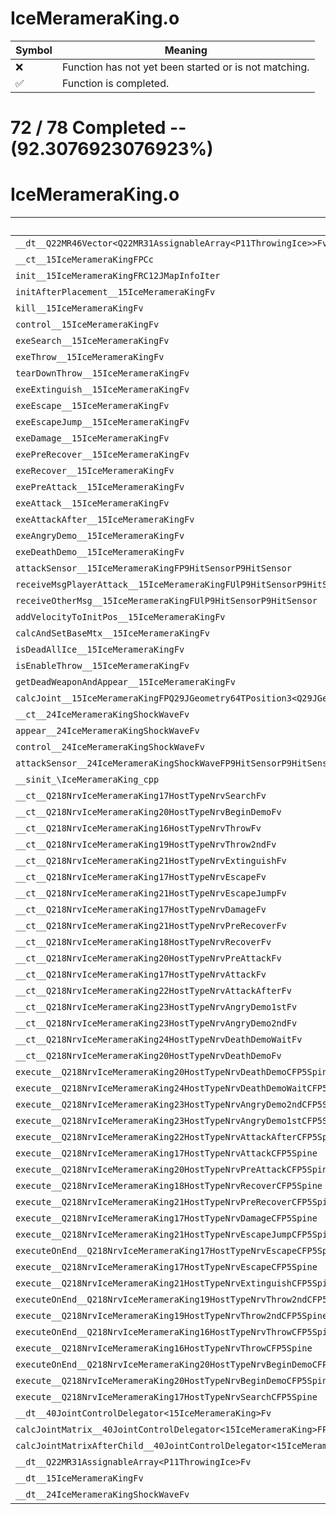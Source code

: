 # IceMerameraKing.o
| Symbol | Meaning 
| ------------- | ------------- 
| :x: | Function has not yet been started or is not matching. 
| :white_check_mark: | Function is completed. 


# 72 / 78 Completed -- (92.3076923076923%)
# IceMerameraKing.o
| Symbol | Decompiled? |
| ------------- | ------------- |
| `__dt__Q22MR46Vector<Q22MR31AssignableArray<P11ThrowingIce>>Fv` | :white_check_mark: |
| `__ct__15IceMerameraKingFPCc` | :white_check_mark: |
| `init__15IceMerameraKingFRC12JMapInfoIter` | :x: |
| `initAfterPlacement__15IceMerameraKingFv` | :x: |
| `kill__15IceMerameraKingFv` | :white_check_mark: |
| `control__15IceMerameraKingFv` | :white_check_mark: |
| `exeSearch__15IceMerameraKingFv` | :white_check_mark: |
| `exeThrow__15IceMerameraKingFv` | :x: |
| `tearDownThrow__15IceMerameraKingFv` | :white_check_mark: |
| `exeExtinguish__15IceMerameraKingFv` | :x: |
| `exeEscape__15IceMerameraKingFv` | :white_check_mark: |
| `exeEscapeJump__15IceMerameraKingFv` | :white_check_mark: |
| `exeDamage__15IceMerameraKingFv` | :white_check_mark: |
| `exePreRecover__15IceMerameraKingFv` | :white_check_mark: |
| `exeRecover__15IceMerameraKingFv` | :white_check_mark: |
| `exePreAttack__15IceMerameraKingFv` | :white_check_mark: |
| `exeAttack__15IceMerameraKingFv` | :white_check_mark: |
| `exeAttackAfter__15IceMerameraKingFv` | :white_check_mark: |
| `exeAngryDemo__15IceMerameraKingFv` | :white_check_mark: |
| `exeDeathDemo__15IceMerameraKingFv` | :white_check_mark: |
| `attackSensor__15IceMerameraKingFP9HitSensorP9HitSensor` | :white_check_mark: |
| `receiveMsgPlayerAttack__15IceMerameraKingFUlP9HitSensorP9HitSensor` | :white_check_mark: |
| `receiveOtherMsg__15IceMerameraKingFUlP9HitSensorP9HitSensor` | :white_check_mark: |
| `addVelocityToInitPos__15IceMerameraKingFv` | :white_check_mark: |
| `calcAndSetBaseMtx__15IceMerameraKingFv` | :white_check_mark: |
| `isDeadAllIce__15IceMerameraKingFv` | :white_check_mark: |
| `isEnableThrow__15IceMerameraKingFv` | :white_check_mark: |
| `getDeadWeaponAndAppear__15IceMerameraKingFv` | :x: |
| `calcJoint__15IceMerameraKingFPQ29JGeometry64TPosition3<Q29JGeometry38TMatrix34<Q29JGeometry13SMatrix34C<f>>>RC19JointControllerInfo` | :x: |
| `__ct__24IceMerameraKingShockWaveFv` | :white_check_mark: |
| `appear__24IceMerameraKingShockWaveFv` | :white_check_mark: |
| `control__24IceMerameraKingShockWaveFv` | :white_check_mark: |
| `attackSensor__24IceMerameraKingShockWaveFP9HitSensorP9HitSensor` | :white_check_mark: |
| `__sinit_\IceMerameraKing_cpp` | :white_check_mark: |
| `__ct__Q218NrvIceMerameraKing17HostTypeNrvSearchFv` | :white_check_mark: |
| `__ct__Q218NrvIceMerameraKing20HostTypeNrvBeginDemoFv` | :white_check_mark: |
| `__ct__Q218NrvIceMerameraKing16HostTypeNrvThrowFv` | :white_check_mark: |
| `__ct__Q218NrvIceMerameraKing19HostTypeNrvThrow2ndFv` | :white_check_mark: |
| `__ct__Q218NrvIceMerameraKing21HostTypeNrvExtinguishFv` | :white_check_mark: |
| `__ct__Q218NrvIceMerameraKing17HostTypeNrvEscapeFv` | :white_check_mark: |
| `__ct__Q218NrvIceMerameraKing21HostTypeNrvEscapeJumpFv` | :white_check_mark: |
| `__ct__Q218NrvIceMerameraKing17HostTypeNrvDamageFv` | :white_check_mark: |
| `__ct__Q218NrvIceMerameraKing21HostTypeNrvPreRecoverFv` | :white_check_mark: |
| `__ct__Q218NrvIceMerameraKing18HostTypeNrvRecoverFv` | :white_check_mark: |
| `__ct__Q218NrvIceMerameraKing20HostTypeNrvPreAttackFv` | :white_check_mark: |
| `__ct__Q218NrvIceMerameraKing17HostTypeNrvAttackFv` | :white_check_mark: |
| `__ct__Q218NrvIceMerameraKing22HostTypeNrvAttackAfterFv` | :white_check_mark: |
| `__ct__Q218NrvIceMerameraKing23HostTypeNrvAngryDemo1stFv` | :white_check_mark: |
| `__ct__Q218NrvIceMerameraKing23HostTypeNrvAngryDemo2ndFv` | :white_check_mark: |
| `__ct__Q218NrvIceMerameraKing24HostTypeNrvDeathDemoWaitFv` | :white_check_mark: |
| `__ct__Q218NrvIceMerameraKing20HostTypeNrvDeathDemoFv` | :white_check_mark: |
| `execute__Q218NrvIceMerameraKing20HostTypeNrvDeathDemoCFP5Spine` | :white_check_mark: |
| `execute__Q218NrvIceMerameraKing24HostTypeNrvDeathDemoWaitCFP5Spine` | :white_check_mark: |
| `execute__Q218NrvIceMerameraKing23HostTypeNrvAngryDemo2ndCFP5Spine` | :white_check_mark: |
| `execute__Q218NrvIceMerameraKing23HostTypeNrvAngryDemo1stCFP5Spine` | :white_check_mark: |
| `execute__Q218NrvIceMerameraKing22HostTypeNrvAttackAfterCFP5Spine` | :white_check_mark: |
| `execute__Q218NrvIceMerameraKing17HostTypeNrvAttackCFP5Spine` | :white_check_mark: |
| `execute__Q218NrvIceMerameraKing20HostTypeNrvPreAttackCFP5Spine` | :white_check_mark: |
| `execute__Q218NrvIceMerameraKing18HostTypeNrvRecoverCFP5Spine` | :white_check_mark: |
| `execute__Q218NrvIceMerameraKing21HostTypeNrvPreRecoverCFP5Spine` | :white_check_mark: |
| `execute__Q218NrvIceMerameraKing17HostTypeNrvDamageCFP5Spine` | :white_check_mark: |
| `execute__Q218NrvIceMerameraKing21HostTypeNrvEscapeJumpCFP5Spine` | :white_check_mark: |
| `executeOnEnd__Q218NrvIceMerameraKing17HostTypeNrvEscapeCFP5Spine` | :white_check_mark: |
| `execute__Q218NrvIceMerameraKing17HostTypeNrvEscapeCFP5Spine` | :white_check_mark: |
| `execute__Q218NrvIceMerameraKing21HostTypeNrvExtinguishCFP5Spine` | :white_check_mark: |
| `executeOnEnd__Q218NrvIceMerameraKing19HostTypeNrvThrow2ndCFP5Spine` | :white_check_mark: |
| `execute__Q218NrvIceMerameraKing19HostTypeNrvThrow2ndCFP5Spine` | :white_check_mark: |
| `executeOnEnd__Q218NrvIceMerameraKing16HostTypeNrvThrowCFP5Spine` | :white_check_mark: |
| `execute__Q218NrvIceMerameraKing16HostTypeNrvThrowCFP5Spine` | :white_check_mark: |
| `executeOnEnd__Q218NrvIceMerameraKing20HostTypeNrvBeginDemoCFP5Spine` | :white_check_mark: |
| `execute__Q218NrvIceMerameraKing20HostTypeNrvBeginDemoCFP5Spine` | :white_check_mark: |
| `execute__Q218NrvIceMerameraKing17HostTypeNrvSearchCFP5Spine` | :white_check_mark: |
| `__dt__40JointControlDelegator<15IceMerameraKing>Fv` | :white_check_mark: |
| `calcJointMatrix__40JointControlDelegator<15IceMerameraKing>FPQ29JGeometry64TPosition3<Q29JGeometry38TMatrix34<Q29JGeometry13SMatrix34C<f>>>RC19JointControllerInfo` | :white_check_mark: |
| `calcJointMatrixAfterChild__40JointControlDelegator<15IceMerameraKing>FPQ29JGeometry64TPosition3<Q29JGeometry38TMatrix34<Q29JGeometry13SMatrix34C<f>>>RC19JointControllerInfo` | :white_check_mark: |
| `__dt__Q22MR31AssignableArray<P11ThrowingIce>Fv` | :white_check_mark: |
| `__dt__15IceMerameraKingFv` | :white_check_mark: |
| `__dt__24IceMerameraKingShockWaveFv` | :white_check_mark: |
